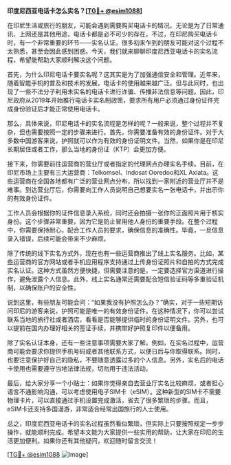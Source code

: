 **印度尼西亚电话卡怎么实名？[[TG💪+ @esim1088](https://t.me/s/esim1088)]**

在印尼生活或旅行的朋友，可能会遇到需要购买电话卡的情况。无论是为了日常通讯、上网还是其他用途，电话卡都是必不可少的存在。不过，在印尼购买电话卡时，有一个非常重要的环节——实名认证。很多初来乍到的朋友可能对这个过程不太熟悉，甚至会因此感到困惑。今天，我们就来聊聊印度尼西亚电话卡的实名流程，希望能帮助大家顺利解决这个问题。

首先，为什么印尼电话卡要实名呢？这其实是为了加强通信安全和管理。近年来，随着智能手机的普及和技术的发展，电话卡的使用越来越广泛。但与此同时，也出现了一些不法分子利用未实名的电话卡进行诈骗、传播非法信息等问题。因此，印尼政府从2019年开始推行电话卡实名制政策，要求所有用户必须通过身份证件完成身份验证后才能正常使用电话卡。

那么，具体来说，印尼电话卡的实名流程是怎样的呢？一般来说，整个过程并不复杂，但也需要按照一定的步骤来进行。首先，你需要准备有效的身份证件。对于大多数中国游客来说，护照就可以作为有效的身份证明文件。当然，如果你是在印尼长期居住或者工作，那么当地的身份证（KTP）会更加方便。

接下来，你需要前往运营商的营业厅或者指定的代理网点办理实名手续。目前，在印尼市场上主要有三大运营商：Telkomsel、Indosat Ooredoo和XL Axiata。这些运营商在全国各地都有广泛的营业网点分布，所以找到一家附近的营业厅并不是难事。到达营业厅后，你需要向工作人员说明自己想要实名一张电话卡，并出示你的有效身份证件。

工作人员会根据你的证件信息录入系统，同时还会拍摄一张你的正面照片用于核实身份。这个步骤非常重要，因为它是防止冒用他人身份的重要手段。在整个过程中，你需要保持耐心，配合工作人员的要求，确保信息的准确性。毕竟，一旦信息录入错误，后续可能会带来不少麻烦。

除了传统的线下实名方式外，现在也有一些运营商推出了线上实名服务。比如，某些运营商的官方网站或者手机应用程序支持通过上传身份证照片和自拍的方式完成实名认证。这种方式虽然方便快捷，但需要注意的是，一定要选择官方渠道进行操作，避免泄露个人信息。此外，线上实名通常还需要配合短信验证码等多重验证机制，以确保账户的安全性。

说到这里，有些朋友可能会问：“如果我没有护照怎么办？”确实，对于一些短期访问印尼的游客来说，护照可能是唯一的有效身份证件。在这种情况下，你可以尝试联系当地的旅行社或者酒店，看看是否能够提供临时的身份证明文件。另外，也可以提前在国内办理好相关的签证手续，并携带好护照复印件以便备用。

除了实名认证本身，还有一些注意事项需要大家了解。例如，在实名过程中，运营商可能会要求你提供手机号码或者其他联系方式，以便日后与你取得联系。同时，也要注意保护好自己的隐私，不要随意透露过多的个人信息。另外，实名后的电话卡使用也需要遵守当地法律法规，切勿用于违法活动。

最后，给大家分享一个小贴士：如果你觉得亲自去营业厅实名比较麻烦，或者担心语言不通影响沟通，可以考虑使用电子SIM卡（eSIM）。这种新型的SIM卡不需要物理卡片，可以直接通过手机设置完成激活，省去了很多繁琐的步骤。而且，eSIM卡还支持多国漫游，非常适合经常出国旅行的人士使用。

总之，印度尼西亚电话卡的实名过程虽然看似繁琐，但实际上只要按照规定一步步操作，就能顺利完成。希望本文能为大家提供一些实用的帮助，让大家在印尼的生活更加便利。如果你还有其他疑问，欢迎随时留言交流！

[[TG💪+ @esim1088](https://t.me/s/esim1088) ![Image](https://i.postimg.cc/4NQfJmqS/Snipaste-2025-05-13-00-14-12.png)]